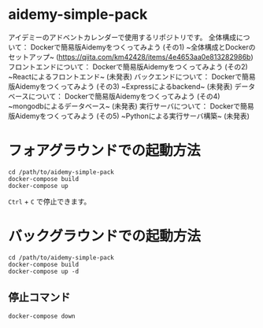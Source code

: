 # aidemy-simple-pack
アイデミーのアドベントカレンダーで使用するリポジトリです。
全体構成について： Dockerで簡易版Aidemyをつくってみよう (その1) ~全体構成とDockerのセットアップ~ (https://qiita.com/km42428/items/4e4653aa0e813282986b)
フロントエンドについて： Dockerで簡易版Aidemyをつくってみよう (その2) ~Reactによるフロントエンド~ (未発表)
バックエンドについて： Dockerで簡易版Aidemyをつくってみよう (その3) ~Expressによるbackend~ (未発表)
データベースについて： Dockerで簡易版Aidemyをつくってみよう (その4) ~mongodbによるデータベース~ (未発表)
実行サーバについて： Dockerで簡易版Aidemyをつくってみよう (その5) ~Pythonによる実行サーバ構築~ (未発表)

# フォアグラウンドでの起動方法

```
cd /path/to/aidemy-simple-pack
docker-compose build
docker-compose up
```

`Ctrl` + `C` で停止できます。

# バックグラウンドでの起動方法
```
cd /path/to/aidemy-simple-pack
docker-compose build
docker-compose up -d
```

## 停止コマンド
```
docker-compose down
```
